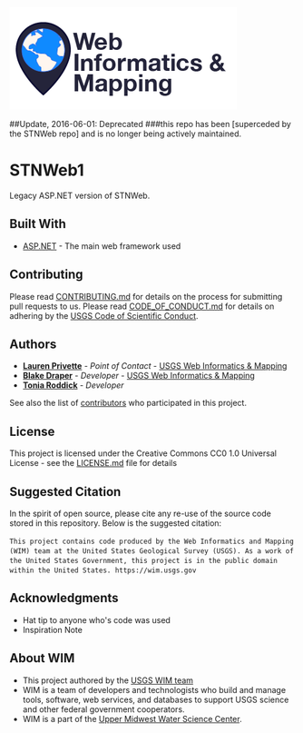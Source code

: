 ![WiM](wimlogo.png)

##Update, 2016-06-01: Deprecated ###this repo has been [superceded by the STNWeb repo] and is no longer being actively maintained.

# STNWeb1

Legacy ASP.NET version of STNWeb.

## Built With

* [ASP.NET](https://www.asp.net/) - The main web framework used

## Contributing

Please read [CONTRIBUTING.md](CONTRIBUTING.md) for details on the process for submitting pull requests to us. Please read [CODE_OF_CONDUCT.md](CODE_OF_CONDUCT.md) for details on adhering by the [USGS Code of Scientific Conduct](https://www2.usgs.gov/fsp/fsp_code_of_scientific_conduct.asp).

## Authors
* **[Lauren Privette](https://www.usgs.gov/staff-profiles/lauren-privette)**  - *Point of Contact* - [USGS Web Informatics & Mapping](https://wim.usgs.gov/)
* **[Blake Draper](https://www.usgs.gov/staff-profiles/blake-a-draper)** - *Developer* -  [USGS Web Informatics & Mapping](https://wim.usgs.gov/)
* **[Tonia Roddick](https://github.com/troddick)**  - *Developer*

See also the list of [contributors](../../graphs/contributors) who participated in this project.

## License

This project is licensed under the Creative Commons CC0 1.0 Universal License - see the [LICENSE.md](LICENSE.md) file for details

## Suggested Citation
In the spirit of open source, please cite any re-use of the source code stored in this repository. Below is the suggested citation:

`This project contains code produced by the Web Informatics and Mapping (WIM) team at the United States Geological Survey (USGS). As a work of the United States Government, this project is in the public domain within the United States. https://wim.usgs.gov`


## Acknowledgments

* Hat tip to anyone who's code was used
* Inspiration Note 

## About WIM
* This project authored by the [USGS WIM team](https://wim.usgs.gov)
* WIM is a team of developers and technologists who build and manage tools, software, web services, and databases to support USGS science and other federal government cooperators.
* WIM is a part of the [Upper Midwest Water Science Center](https://www.usgs.gov/centers/wisconsin-water-science-center).
